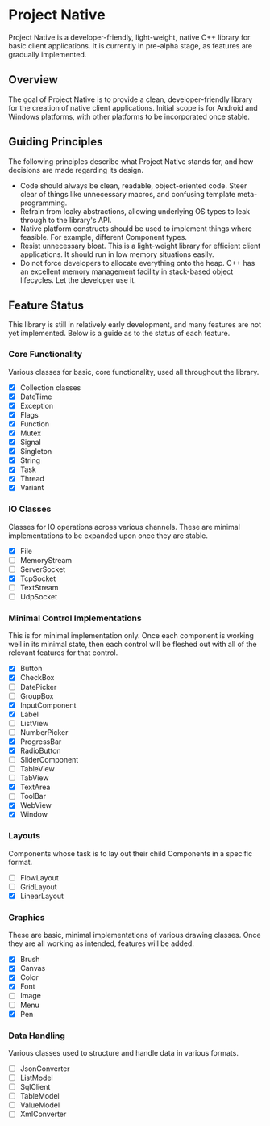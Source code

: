 # Project Native

Project Native is a developer-friendly, light-weight, native C++ library for
basic client applications. It is currently in pre-alpha stage, as features
are gradually implemented.

## Overview

The goal of Project Native is to provide a clean, developer-friendly library
for the creation of native client applications. Initial scope is for Android
and Windows platforms, with other platforms to be incorporated once stable.

## Guiding Principles

The following principles describe what Project Native stands for, and how
decisions are made regarding its design.

 - Code should always be clean, readable, object-oriented code. Steer clear
   of things like unnecessary macros, and confusing template meta-programming.
 - Refrain from leaky abstractions, allowing underlying OS types to leak
   through to the library's API.
 - Native platform constructs should be used to implement things where
   feasible. For example, different Component types.
 - Resist unnecessary bloat. This is a light-weight library for efficient
   client applications. It should run in low memory situations easily.
 - Do not force developers to allocate everything onto the heap. C++ has an
   excellent memory management facility in stack-based object lifecycles. Let
   the developer use it.

## Feature Status

This library is still in relatively early development, and many features are
not yet implemented. Below is a guide as to the status of each feature.

### Core Functionality

Various classes for basic, core functionality, used all throughout the library.

- [x] Collection classes
- [x] DateTime
- [x] Exception
- [x] Flags
- [x] Function
- [x] Mutex
- [x] Signal
- [x] Singleton
- [x] String
- [x] Task
- [x] Thread
- [x] Variant

### IO Classes

Classes for IO operations across various channels. These are minimal implementations
to be expanded upon once they are stable.

- [x] File
- [ ] MemoryStream
- [ ] ServerSocket
- [x] TcpSocket
- [ ] TextStream
- [ ] UdpSocket

### Minimal Control Implementations

This is for minimal implementation only. Once each component is working well
in its minimal state, then each control will be fleshed out with all of the
relevant features for that control.

- [x] Button
- [x] CheckBox
- [ ] DatePicker
- [ ] GroupBox
- [x] InputComponent
- [x] Label
- [ ] ListView
- [ ] NumberPicker
- [x] ProgressBar
- [x] RadioButton
- [ ] SliderComponent
- [ ] TableView
- [ ] TabView
- [x] TextArea
- [ ] ToolBar
- [x] WebView
- [x] Window

### Layouts

Components whose task is to lay out their child Components in a specific
format.

- [ ] FlowLayout
- [ ] GridLayout
- [x] LinearLayout

### Graphics

These are basic, minimal implementations of various drawing classes. Once they
are all working as intended, features will be added.

- [x] Brush
- [x] Canvas
- [x] Color
- [x] Font
- [ ] Image
- [ ] Menu
- [x] Pen

### Data Handling

Various classes used to structure and handle data in various formats.

- [ ] JsonConverter
- [ ] ListModel
- [ ] SqlClient
- [ ] TableModel
- [ ] ValueModel
- [ ] XmlConverter
